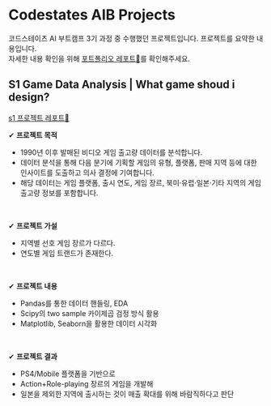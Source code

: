 # Codestates AIB Projects
코드스테이츠 AI 부트캠프 3기 과정 중 수행했던 프로젝트입니다.
프로젝트를 요약한 내용입니다. <br> 자세한 내용 확인을 위해 [포트폴리오 레포트🔗](https://narrow-goat-9de.notion.site/Hyunji-Shin-Portfolio-d92ddfd2c93b4ec8b6a03d008b41c197)를 확인해주세요.<br>


## S1 Game Data Analysis | What game shoud i design?
[s1 프로젝트 레포트🔗](https://narrow-goat-9de.notion.site/What-game-should-i-design-a545cdb16cc44f548229cb8deb9cfec4)

✔ **프로젝트 목적**
- 1990년 이후 발매된 비디오 게임 출고량 데이터를 분석합니다.
- 데이터 분석을 통해 다음 분기에 기획할 게임의 유형, 플랫폼, 판매 지역 등에 대한 인사이트를 도출하고 의사 결정에 기여합니다.
- 해당 데이터는 게임 플랫폼, 출시 연도, 게임 장르, 북미·유럽·일본·기타 지역의 게임 출고량 정보를 포함합니다.
<br>

✔ **프로젝트 가설**
- 지역별 선호 게임 장르가 다르다.
- 연도별 게임 트랜드가 존재한다.
<br>

✔ **프로젝트 내용**
- Pandas를 통한 데이터 핸들링, EDA
- Scipy의 two sample 카이제곱 검정 방식 활용
- Matplotlib, Seaborn을 활용한 데이터 시각화
<br>

✔ **프로젝트 결과**
- PS4/Mobile 플랫폼을 기반으로 
- Action+Role-playing 장르의 게임을 개발해 
- 일본을 제외한 지역에 출시하는 것이 매출 확대를 위해 바람직하다고 판단
